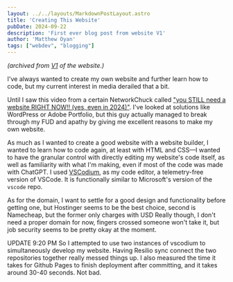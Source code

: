 ```yaml
---
layout: ../../layouts/MarkdownPostLayout.astro
title: 'Creating This Website'
pubDate: 2024-09-22
description: 'First ever blog post from website V1'
author: 'Matthew Oyan'
tags: ["webdev", "blogging"]
---
```

_(archived from [V1](https://web.archive.org/web/20241005154048/https://sgtlighttree.github.io/mywebsite/) of the website.)_

I've always wanted to create my own website and further learn how to code, but my current interest in media derailed that a bit.

Until I saw this video from a certain NetworkChuck called ["you STILL need a website RIGHT NOW!! (yes, even in 2024)"](https://www.youtube.com/watch?v=EXfFBEuCAr0). I've looked at solutions like WordPress or Adobe Portfolio, but this guy actually managed to break through my FUD and apathy by giving me excellent reasons to make my own website.

As much as I wanted to create a good website with a website builder, I wanted to learn how to code again, at least with HTML and CSS—I wanted to have the granular control with directly editing my website's code itself, as well as familiarity with what I'm making, even if most of the code was made with ChatGPT. I used [VSCodium](https://vscodium.com/), as my code editor, a telemetry-free version of VSCode. It is functionally similar to Microsoft's version of the <code>vscode</code> repo. 

As for the domain, I want to settle for a good design and functionality before getting one, but Hostinger seems to be the best choice, second is Namecheap, but the former only charges with USD Really though, I don't need a proper domain for now, fingers crossed someone won't take it, but job security seems to be pretty okay at the moment.

UPDATE 9:20 PM So I attempted to use two instances of vscodium to simultaneously develop my website. Having Resilio sync connect the two repositories together really messed things up. I also measured the time it takes for Github Pages to finish deployment after committing, and it takes around 30-40 seconds. Not bad.